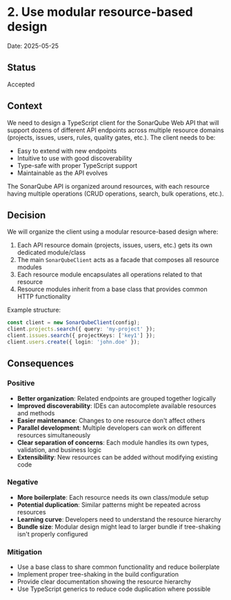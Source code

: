# 2. Use modular resource-based design

Date: 2025-05-25

## Status

Accepted

## Context

We need to design a TypeScript client for the SonarQube Web API that will support dozens of different API endpoints across
multiple resource domains (projects, issues, users, rules, quality gates, etc.). The client needs to be:

- Easy to extend with new endpoints
- Intuitive to use with good discoverability
- Type-safe with proper TypeScript support
- Maintainable as the API evolves

The SonarQube API is organized around resources, with each resource having multiple operations (CRUD operations, search,
bulk operations, etc.).

## Decision

We will organize the client using a modular resource-based design where:

1. Each API resource domain (projects, issues, users, etc.) gets its own dedicated module/class
2. The main `SonarQubeClient` acts as a facade that composes all resource modules
3. Each resource module encapsulates all operations related to that resource
4. Resource modules inherit from a base class that provides common HTTP functionality

Example structure:

```typescript
const client = new SonarQubeClient(config);
client.projects.search({ query: 'my-project' });
client.issues.search({ projectKeys: ['key1'] });
client.users.create({ login: 'john.doe' });
```

## Consequences

### Positive

- **Better organization**: Related endpoints are grouped together logically
- **Improved discoverability**: IDEs can autocomplete available resources and methods
- **Easier maintenance**: Changes to one resource don't affect others
- **Parallel development**: Multiple developers can work on different resources simultaneously
- **Clear separation of concerns**: Each module handles its own types, validation, and business logic
- **Extensibility**: New resources can be added without modifying existing code

### Negative

- **More boilerplate**: Each resource needs its own class/module setup
- **Potential duplication**: Similar patterns might be repeated across resources
- **Learning curve**: Developers need to understand the resource hierarchy
- **Bundle size**: Modular design might lead to larger bundle if tree-shaking isn't properly configured

### Mitigation

- Use a base class to share common functionality and reduce boilerplate
- Implement proper tree-shaking in the build configuration
- Provide clear documentation showing the resource hierarchy
- Use TypeScript generics to reduce code duplication where possible
